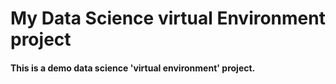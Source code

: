 # My Data Science virtual Environment project

#### This is a demo data science 'virtual environment' project.